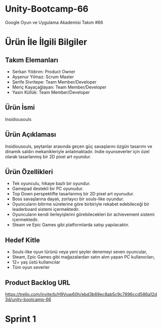 # **Unity-Bootcamp-66**

Google Oyun ve Uygulama Akademisi Takım #66

# Ürün İle İlgili Bilgiler

## Takım Elemanları

- Serkan Yıldırım: Product Owner
- Ayşenur Yılmaz: Scrum Master
- Şerife Sivritepe: Team Member/Developer
- Meriç Kayaçağlayan: Team Member/Developer
- Yasin Küllük: Team Member/Developer


## Ürün İsmi

Insidiousouls


## Ürün Açıklaması

Insidiousouls, şeytanlar arasında geçen güç savaşlarını özgün tasarımı ve dinamik saldırı mekanikleriyle anlatmaktadır. Indie oyunseverler için özel olarak tasarlanmış bir 2D pixel art oyundur.  


## Ürün Özellikleri

- Tek oyunculu, hikaye bazlı bir oyundur.
- Gamepad destekli bir PC oyunudur.
- Top Down perspektifte tasarlanmış bir 2D pixel art oyunudur. 
- Boss savaşlarına dayalı, zorlayıcı bir souls-like oyundur. 
- Oyuncuların bitirme sürelerine göre birbiriyle rekabet edebileceği bir leaderboard sistemi içermektedir.
- Oyuncuların kendi ilerleyişlerini görebilecekleri bir achievement sistemi içermektedir.
- Steam ve Epic Games gibi platformlarda satışı yapılacaktır.


## Hedef Kitle

- Souls-like oyun türünü veya yeni şeyler denemeyi seven oyuncular,
- Steam, Epic Games gibi mağazalardan satın alım yapan PC kullanıcıları,
- 12+ yaş üstü kullanıcılar
- Tüm oyun severler


## Product Backlog URL

https://trello.com/invite/b/H9Vuw60h/ebd3b69ec8ab5c9c7896ccd586a12d3d/unity-bootcamp-66


# Sprint 1
